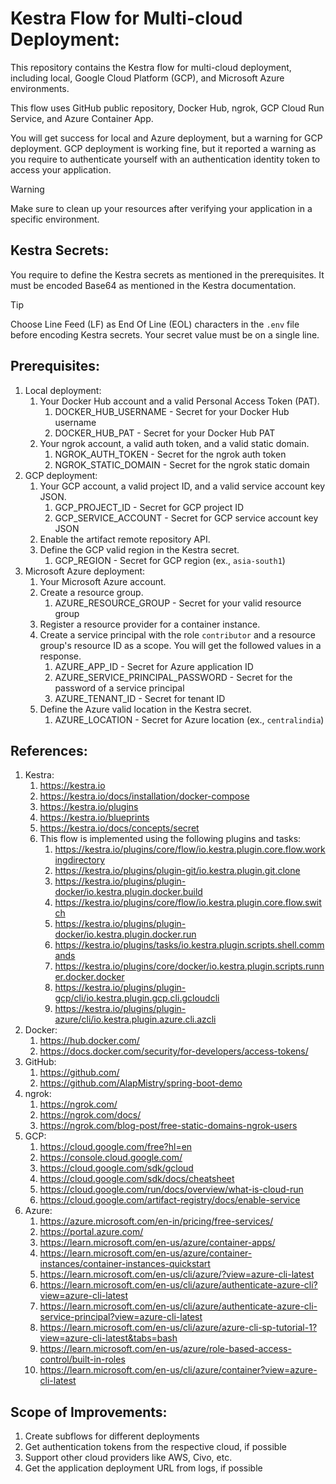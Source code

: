 # Kestra Flow for Multi-cloud Deployment:
This repository contains the Kestra flow for multi-cloud deployment, including local, Google Cloud Platform (GCP), and Microsoft Azure environments.

This flow uses GitHub public repository, Docker Hub, ngrok, GCP Cloud Run Service, and Azure Container App.

You will get success for local and Azure deployment, but a warning for GCP deployment. GCP deployment is working fine, but it reported a warning as you require to authenticate yourself with an authentication identity token to access your application.

> [!WARNING]
> Make sure to clean up your resources after verifying your application in a specific environment.

## Kestra Secrets:
You require to define the Kestra secrets as mentioned in the prerequisites. It must be encoded Base64 as mentioned in the Kestra documentation.

> [!TIP]
> Choose Line Feed (LF) as End Of Line (EOL) characters in the `.env` file before encoding Kestra secrets. Your secret value must be on a single line.

## Prerequisites:
1. Local deployment:
   1. Your Docker Hub account and a valid Personal Access Token (PAT).
      1. DOCKER_HUB_USERNAME - Secret for your Docker Hub username
      2. DOCKER_HUB_PAT - Secret for your Docker Hub PAT
   3. Your ngrok account, a valid auth token, and a valid static domain.
      1. NGROK_AUTH_TOKEN - Secret for the ngrok auth token
      2. NGROK_STATIC_DOMAIN - Secret for the ngrok static domain
2. GCP deployment:
   1. Your GCP account, a valid project ID, and a valid service account key JSON.
      1. GCP_PROJECT_ID - Secret for GCP project ID
      2. GCP_SERVICE_ACCOUNT - Secret for GCP service account key JSON
   3. Enable the artifact remote repository API.
   4. Define the GCP valid region in the Kestra secret.
      1. GCP_REGION - Secret for GCP region (ex., `asia-south1`)
3. Microsoft Azure deployment:
   1. Your Microsoft Azure account.
   2. Create a resource group.
      1. AZURE_RESOURCE_GROUP - Secret for your valid resource group
   4. Register a resource provider for a container instance.
   5. Create a service principal with the role `contributor` and a resource group's resource ID as a scope. You will get the followed values in a response.
      1. AZURE_APP_ID - Secret for Azure application ID
      2. AZURE_SERVICE_PRINCIPAL_PASSWORD - Secret for the password of a service principal
      3. AZURE_TENANT_ID - Secret for tenant ID
   6. Define the Azure valid location in the Kestra secret.
      1. AZURE_LOCATION - Secret for Azure location (ex., `centralindia`)

## References:
1. Kestra:
   1. https://kestra.io
   2. https://kestra.io/docs/installation/docker-compose
   3. https://kestra.io/plugins
   4. https://kestra.io/blueprints
   5. https://kestra.io/docs/concepts/secret
   6. This flow is implemented using the following plugins and tasks:
      1. https://kestra.io/plugins/core/flow/io.kestra.plugin.core.flow.workingdirectory
      2. https://kestra.io/plugins/plugin-git/io.kestra.plugin.git.clone
      3. https://kestra.io/plugins/plugin-docker/io.kestra.plugin.docker.build
      4. https://kestra.io/plugins/core/flow/io.kestra.plugin.core.flow.switch
      5. https://kestra.io/plugins/plugin-docker/io.kestra.plugin.docker.run
      6. https://kestra.io/plugins/tasks/io.kestra.plugin.scripts.shell.commands
      7. https://kestra.io/plugins/core/docker/io.kestra.plugin.scripts.runner.docker.docker
      8. https://kestra.io/plugins/plugin-gcp/cli/io.kestra.plugin.gcp.cli.gcloudcli
      9. https://kestra.io/plugins/plugin-azure/cli/io.kestra.plugin.azure.cli.azcli
2. Docker:
   1. https://hub.docker.com/
   2. https://docs.docker.com/security/for-developers/access-tokens/
3. GitHub:
   1. https://github.com/
   2. https://github.com/AlapMistry/spring-boot-demo
4. ngrok:
   1. https://ngrok.com/
   2. https://ngrok.com/docs/
   3. https://ngrok.com/blog-post/free-static-domains-ngrok-users
5. GCP:
   1. https://cloud.google.com/free?hl=en
   2. https://console.cloud.google.com/
   3. https://cloud.google.com/sdk/gcloud
   4. https://cloud.google.com/sdk/docs/cheatsheet
   5. https://cloud.google.com/run/docs/overview/what-is-cloud-run
   6. https://cloud.google.com/artifact-registry/docs/enable-service
6. Azure:
   1. https://azure.microsoft.com/en-in/pricing/free-services/
   2. https://portal.azure.com/
   3. https://learn.microsoft.com/en-us/azure/container-apps/
   4. https://learn.microsoft.com/en-us/azure/container-instances/container-instances-quickstart
   5. https://learn.microsoft.com/en-us/cli/azure/?view=azure-cli-latest
   6. https://learn.microsoft.com/en-us/cli/azure/authenticate-azure-cli?view=azure-cli-latest
   7. https://learn.microsoft.com/en-us/cli/azure/authenticate-azure-cli-service-principal?view=azure-cli-latest
   8. https://learn.microsoft.com/en-us/cli/azure/azure-cli-sp-tutorial-1?view=azure-cli-latest&tabs=bash
   9. https://learn.microsoft.com/en-us/azure/role-based-access-control/built-in-roles
   10. https://learn.microsoft.com/en-us/cli/azure/container?view=azure-cli-latest

## Scope of Improvements:
1. Create subflows for different deployments
2. Get authentication tokens from the respective cloud, if possible
3. Support other cloud providers like AWS, Civo, etc.
4. Get the application deployment URL from logs, if possible
